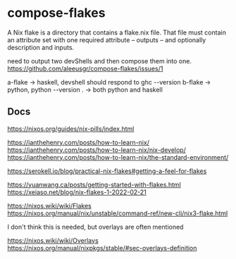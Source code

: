 # compose-flakes

A Nix flake is a directory that contains a flake.nix file. That file must contain an attribute set with one required attribute – outputs – and optionally description and inputs.

need to output two devShells and then compose them into one.
https://github.com/aleeusgr/compose-flakes/issues/1

a-flake -> haskell, devshell should respond to ghc --version
b-flake -> python, python --version
. -> both python and haskell

## Docs
https://nixos.org/guides/nix-pills/index.html

https://ianthehenry.com/posts/how-to-learn-nix/
https://ianthehenry.com/posts/how-to-learn-nix/nix-develop/
https://ianthehenry.com/posts/how-to-learn-nix/the-standard-environment/

https://serokell.io/blog/practical-nix-flakes#getting-a-feel-for-flakes

https://yuanwang.ca/posts/getting-started-with-flakes.html
https://xeiaso.net/blog/nix-flakes-1-2022-02-21

https://nixos.wiki/wiki/Flakes
https://nixos.org/manual/nix/unstable/command-ref/new-cli/nix3-flake.html

I don't think this is needed, but overlays are often mentioned

https://nixos.wiki/wiki/Overlays
https://nixos.org/manual/nixpkgs/stable/#sec-overlays-definition

